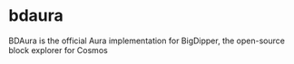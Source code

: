 # bdaura
BDAura is the official Aura implementation for BigDipper, the open-source block explorer for Cosmos
